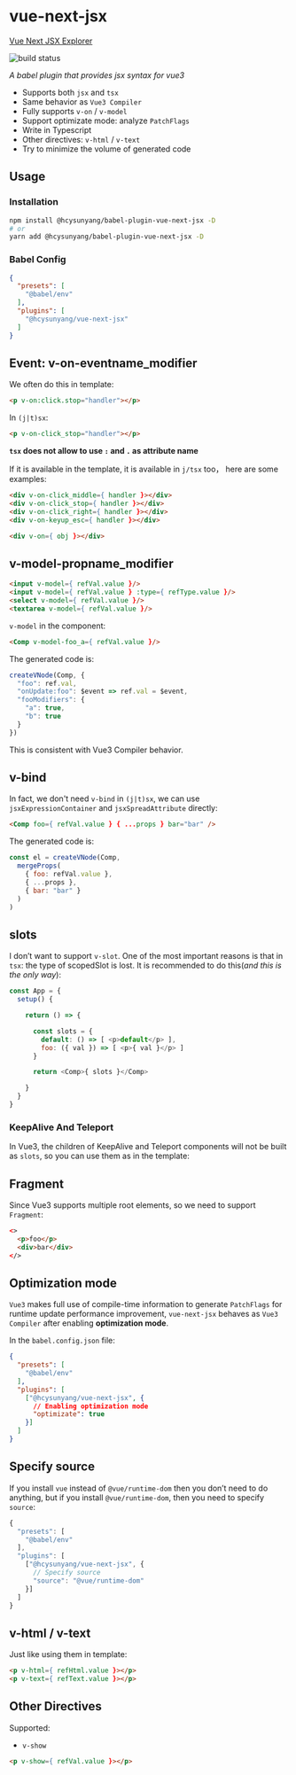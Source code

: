 # vue-next-jsx

[Vue Next JSX Explorer](https://vue-next-jsx.netlify.app/)

![build status](https://github.com/HcySunYang/vue-next-jsx/workflows/test/badge.svg)

*A babel plugin that provides jsx syntax for vue3*

- Supports both `jsx` and `tsx`
- Same behavior as `Vue3 Compiler`
- Fully supports `v-on` / `v-model`
- Support optimizate mode: analyze `PatchFlags`
- Write in Typescript
- Other directives: `v-html` / `v-text`
- Try to minimize the volume of generated code

## Usage

### Installation

```sh
npm install @hcysunyang/babel-plugin-vue-next-jsx -D
# or
yarn add @hcysunyang/babel-plugin-vue-next-jsx -D
```

### Babel Config

```json
{
  "presets": [
    "@babel/env"
  ],
  "plugins": [
    "@hcysunyang/vue-next-jsx"
  ]
}
```

## Event: v-on-eventname_modifier

We often do this in template:

```html
<p v-on:click.stop="handler"></p>
```

In `(j|t)sx`:

```html
<p v-on-click_stop="handler"></p>
```

**`tsx` does not allow to use `:` and `.` as attribute name**

If it is available in the template, it is available in `j/tsx` too， here are some examples:

```html
<div v-on-click_middle={ handler }></div>
<div v-on-click_stop={ handler }></div>
<div v-on-click_right={ handler }></div>
<div v-on-keyup_esc={ handler }></div>

<div v-on={ obj }></div>
```

## v-model-propname_modifier

```html
<input v-model={ refVal.value }/>
<input v-model={ refVal.value } :type={ refType.value }/>
<select v-model={ refVal.value }/>
<textarea v-model={ refVal.value }/>
```

`v-model` in the component:

```html
<Comp v-model-foo_a={ refVal.value }/>
```

The generated code is:

```js
createVNode(Comp, {
  "foo": ref.val,
  "onUpdate:foo": $event => ref.val = $event,
  "fooModifiers": {
    "a": true,
    "b": true
  }
})
```

This is consistent with Vue3 Compiler behavior.

## v-bind

In fact, we don't need `v-bind` in `(j|t)sx`, we can use `jsxExpressionContainer` and `jsxSpreadAttribute` directly:

```html
<Comp foo={ refVal.value } { ...props } bar="bar" />
```

The generated code is:

```js
const el = createVNode(Comp,
  mergeProps(
    { foo: refVal.value },
    { ...props },
    { bar: "bar" }
  )
)
```

## slots

I don’t want to support `v-slot`. One of the most important reasons is that in `tsx`: the type of scopedSlot is lost. It is recommended to do this(*and this is the only way*):

```js
const App = {
  setup() {

    return () => {

      const slots = {
        default: () => [ <p>default</p> ],
        foo: ({ val }) => [ <p>{ val }</p> ]
      }

      return <Comp>{ slots }</Comp>

    }
  }
}
```

### KeepAlive And Teleport

In Vue3, the children of KeepAlive and Teleport components will not be built as `slots`, so you can use them as in the template:

## Fragment

Since Vue3 supports multiple root elements, so we need to support `Fragment`:

```html
<>
  <p>foo</p>
  <div>bar</div>
</>
```

## Optimization mode

`Vue3` makes full use of compile-time information to generate `PatchFlags` for runtime update performance improvement, `vue-next-jsx` behaves as `Vue3 Compiler` after enabling **optimization mode**.

In the `babel.config.json` file:

```json
{
  "presets": [
    "@babel/env"
  ],
  "plugins": [
    ["@hcysunyang/vue-next-jsx", {
      // Enabling optimization mode
      "optimizate": true
    }]
  ]
}
```

## Specify source

If you install `vue` instead of `@vue/runtime-dom` then you don’t need to do anything, but if you install `@vue/runtime-dom`, then you need to specify `source`:

```js
{
  "presets": [
    "@babel/env"
  ],
  "plugins": [
    ["@hcysunyang/vue-next-jsx", {
      // Specify source
      "source": "@vue/runtime-dom"
    }]
  ]
}
```

## v-html / v-text

Just like using them in template:

```html
<p v-html={ refHtml.value }></p>
<p v-text={ refText.value }></p>
```

## Other Directives

Supported:

- `v-show`

```html
<p v-show={ refVal.value }></p>
```